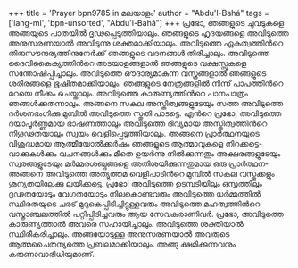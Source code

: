 +++
title = 'Prayer bpn9785 in മലയാളം'
author = "Abdu'l-Bahá"
tags = ['lang-ml', 'bpn-unsorted', "Abdu'l-Bahá"]
+++
പ്രഭോ, ഞങ്ങളുടെ ചുവടുകളെ അങ്ങയുടെ പാതയില്‍ ദൃഢപ്പെടുത്തിയാലും. ഞങ്ങളുടെ ഹൃദയങ്ങളെ അവിടുത്തെ അനുസരണയാല്‍ അവിടുന്നു ശക്തമാക്കിയാലും. അവിടുത്തെ ഏകത്വത്തിന്‍റെ തിരുസൗന്ദര്യത്തിനുനേര്‍ക്ക് ഞങ്ങളുടെ വദനങ്ങള്‍ തിരിച്ചാലും. അവിടുത്തെ ദൈവികൈക്യത്തിന്‍റെ അടയാളങ്ങളാല്‍ ഞങ്ങളുടെ വക്ഷസ്സുകളെ സന്തോഷിപ്പിച്ചാലും. അവിടുത്തെ ഔദാര്യമാകുന്ന വസ്ത്രങ്ങളാല്‍ ഞങ്ങളുടെ ശരീരങ്ങളെ ഭൂഷിതമാക്കിയാലും. ഞങ്ങളുടെ നേത്രങ്ങളില്‍ നിന്ന് പാപത്തിന്‍റെ മറയെ നീക്കം ചെയ്താലും. അവിടുത്തെ കാരുണ്യത്തിന്‍റെ പാനപാത്രം ഞങ്ങള്‍ക്കുതന്നാലും. അങ്ങനെ സകല അസ്തിത്വങ്ങളുടേയും സത്ത അവിടുത്തെ ദര്‍ശനഭംഗിക്കു മുമ്പില്‍ അവിടുത്തെ സ്തുതി പാടട്ടെ. എന്‍റെ പ്രഭോ, അവിടുത്തെ ദയാപൂര്‍ണ്ണമായ ഭാഷണത്താലും അവിടുത്തെ ദിവ്യമായ അസ്തിത്വത്തിന്‍റെ നിഗൂഢതയാലും സ്വയം വെളിപ്പെടുത്തിയാലും.
അങ്ങനെ പ്രാര്‍ത്ഥനയുടെ വിശുദ്ധമായ ആത്മീയോല്‍ക്കര്‍ഷം ഞങ്ങളുടെ ആത്മാവുകളെ നിറക്കട്ടെ-വാക്കുകള്‍ക്കും വചനങ്ങള്‍ക്കും  മീതെ ഉയര്‍ന്നു നില്‍ക്കുന്നതും അക്ഷരങ്ങളുടേയും സ്വരങ്ങളുടേയും മര്‍മ്മരശബ്ദങ്ങളെ അതിശയിക്കുന്നതുമായ ഒരു പ്രാര്‍ത്ഥന-അങ്ങനെ അവിടുത്തെ അത്യുത്തമ വെളിപാടിന്‍റെ മുമ്പില്‍ സകല വസ്തുക്കളും ശൂന്യതയിലേക്കു ലയിക്കട്ടെ. പ്രഭോ! അവിടുത്തെ ഉടമ്പടിയിലും ഒസൃത്തിലും ദൃഢതയോടും വേഗതയോടും നിലകൊണ്ടവരും അവിടുത്തെ ധര്‍മ്മത്തില്‍ സ്ഥിരതയുടെ ചരട് മുറുകെപ്പിടിച്ചിട്ടുള്ളവരും അവിടുത്തെ മഹത്വത്തിന്‍റെ വസ്ത്രാഞ്ചലത്തില്‍ പറ്റിപ്പിടിച്ചവരും ആയ സേവകരാണിവര്‍. പ്രഭോ, അവിടുത്തെ കാരുണ്യത്താല്‍ അവരെ സഹായിച്ചാലും. അവിടുത്തെ ശക്തിയാല്‍ സ്ഥിരീകരിച്ചാലും. അങ്ങയോടുള്ള അനുസരണയാല്‍ അവരുടെ ആത്മചൈതന്യത്തെ പ്രബലമാക്കിയാലും. അങ്ങു ക്ഷമിക്കുന്നവനും കരുണാവാരിധിയുമാണ്.
